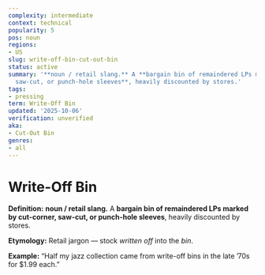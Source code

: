 ```yaml
---
complexity: intermediate
context: technical
popularity: 5
pos: noun
regions:
- US
slug: write-off-bin-cut-out-bin
status: active
summary: '**noun / retail slang.** A **bargain bin of remaindered LPs marked by cut-corner,
  saw-cut, or punch-hole sleeves**, heavily discounted by stores.'
tags:
- pressing
term: Write-Off Bin
updated: '2025-10-06'
verification: unverified
aka:
- Cut-Out Bin
genres:
- all
---
```


# Write-Off Bin

**Definition:** **noun / retail slang.** A **bargain bin of remaindered LPs marked by cut-corner, saw-cut, or punch-hole sleeves**, heavily discounted by stores.

**Etymology:** Retail jargon — stock *written off* into the *bin*.

**Example:** “Half my jazz collection came from write-off bins in the late ’70s for $1.99 each.”

